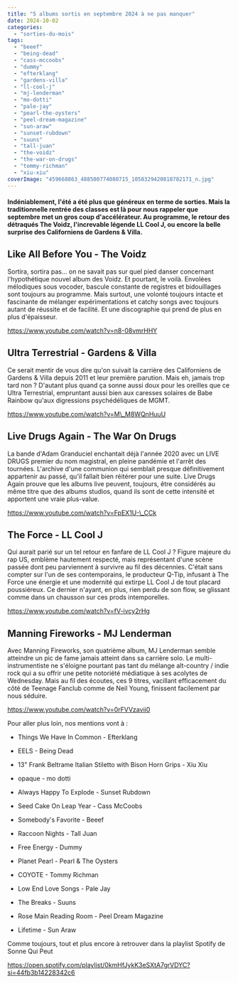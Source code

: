 ```yaml
---
title: "5 albums sortis en septembre 2024 à ne pas manquer"
date: 2024-10-02
categories: 
  - "sorties-du-mois"
tags: 
  - "beeef"
  - "being-dead"
  - "cass-mccoobs"
  - "dummy"
  - "efterklang"
  - "gardens-villa"
  - "ll-cool-j"
  - "mj-lenderman"
  - "mo-dotti"
  - "pale-jay"
  - "pearl-the-oysters"
  - "peel-dream-magazine"
  - "sun-araw"
  - "sunset-rubdown"
  - "suuns"
  - "tall-juan"
  - "the-voidz"
  - "the-war-on-drugs"
  - "tommy-richman"
  - "xiu-xiu"
coverImage: "459668863_488500774080715_1058329420818782171_n.jpg"
---
```


#### Indéniablement, l'été a été plus que généreux en terme de sorties. Mais la traditionnelle rentrée des classes est là pour nous rappeler que septembre met un gros coup d'accélérateur. Au programme, le retour des détraqués The Voidz, l'increvable légende LL Cool J, ou encore la belle surprise des Californiens de Gardens & Villa.

<!--more-->

## Like All Before You - The Voidz

Sortira, sortira pas... on ne savait pas sur quel pied danser concernant l'hypothétique nouvel album des Voidz. Et pourtant, le voilà. Envolées mélodiques sous vocoder, bascule constante de registres et bidouillages sont toujours au programme. Mais surtout, une volonté toujours intacte et fascinante de mélanger expérimentations et catchy songs avec toujours autant de réussite et de facilité. Et une discographie qui prend de plus en plus d'épaisseur.

https://www.youtube.com/watch?v=n8-08vmrHHY

## Ultra Terrestrial - Gardens & Villa

Ce serait mentir de vous dire qu'on suivait la carrière des Californiens de Gardens & Villa depuis 2011 et leur première parution. Mais eh, jamais trop tard non ? D'autant plus quand ça sonne aussi doux pour les oreilles que ce Ultra Terrestrial, empruntant aussi bien aux caresses solaires de Babe Rainbow qu'aux digressions psychédéliques de MGMT.

https://www.youtube.com/watch?v=M\_M8WQnHuuU

## Live Drugs Again - The War On Drugs

La bande d'Adam Granduciel enchantait déjà l'année 2020 avec un LIVE DRUGS premier du nom magistral, en pleine pandémie et l'arrêt des tournées. L'archive d'une communion qui semblait presque définitivement appartenir au passé, qu'il fallait bien réitérer pour une suite. Live Drugs Again prouve que les albums live peuvent, toujours, être considérés au même titre que des albums studios, quand ils sont de cette intensité et apportent une vraie plus-value.

https://www.youtube.com/watch?v=FpEX1U-\_CCk

## The Force - LL Cool J

Qui aurait parié sur un tel retour en fanfare de LL Cool J ? Figure majeure du rap US, emblème hautement respecté, mais représentant d'une scène passée dont peu parviennent à survivre au fil des décennies. C'était sans compter sur l'un de ses contemporains, le producteur Q-Tip, infusant à The Force une énergie et une modernité qui extirpe LL Cool J de tout placard poussiéreux. Ce dernier n'ayant, en plus, rien perdu de son flow, se glissant comme dans un chausson sur ces prods intemporelles.

https://www.youtube.com/watch?v=fV-ivcy2rHg

## Manning Fireworks - MJ Lenderman

Avec Manning Fireworks, son quatrième album, MJ Lenderman semble atteindre un pic de fame jamais atteint dans sa carrière solo. Le multi-instrumentiste ne s'éloigne pourtant pas tant du mélange alt-country / indie rock qui a su offrir une petite notoriété médiatique à ses acolytes de Wednesday. Mais au fil des écoutes, ces 9 titres, vacillant efficacement du côté de Teenage Fanclub comme de Neil Young, finissent facilement par nous séduire.

https://www.youtube.com/watch?v=0rFVVzavii0

Pour aller plus loin, nos mentions vont à :

- Things We Have In Common - Efterklang

- EELS - Being Dead

- 13" Frank Beltrame Italian Stiletto with Bison Horn Grips - Xiu Xiu

- opaque - mo dotti

- Always Happy To Explode - Sunset Rubdown

- Seed Cake On Leap Year - Cass McCoobs

- Somebody's Favorite - Beeef

- Raccoon Nights - Tall Juan

- Free Energy - Dummy

- Planet Pearl - Pearl & The Oysters

- COYOTE - Tommy Richman

- Low End Love Songs - Pale Jay

- The Breaks - Suuns

- Rose Main Reading Room - Peel Dream Magazine

- Lifetime - Sun Araw

Comme toujours, tout et plus encore à retrouver dans la playlist Spotify de Sonne Qui Peut

https://open.spotify.com/playlist/0kmHfJykK3eSXtA7grVDYC?si=44fb3b14228342c6
